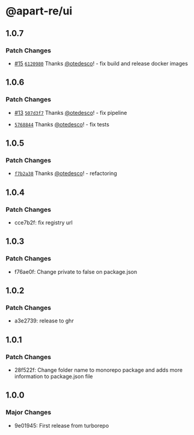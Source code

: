 # @apart-re/ui

## 1.0.7

### Patch Changes

- [#15](https://github.com/apart-re/monorepo/pull/15) [`6120980`](https://github.com/apart-re/monorepo/commit/6120980e74c81621392851a82b9a0d2d0de864a0) Thanks [@otedesco](https://github.com/otedesco)! - fix build and release docker images

## 1.0.6

### Patch Changes

- [#13](https://github.com/apart-re/monorepo/pull/13) [`507d3f7`](https://github.com/apart-re/monorepo/commit/507d3f7be58a8fea1aba593cb898102fb2a8d62b) Thanks [@otedesco](https://github.com/otedesco)! - fix pipeline

- [`5768844`](https://github.com/apart-re/monorepo/commit/57688446a38b762785f2588255a2fe97391e9b8e) Thanks [@otedesco](https://github.com/otedesco)! - fix tests

## 1.0.5

### Patch Changes

- [`f7b2a38`](https://github.com/apart-re/monorepo/commit/f7b2a3888cdc0f445acceb9e85cc57ca6535a28e) Thanks [@otedesco](https://github.com/otedesco)! - refactoring

## 1.0.4

### Patch Changes

- cce7b2f: fix registry url

## 1.0.3

### Patch Changes

- f76ae0f: Change private to false on package.json

## 1.0.2

### Patch Changes

- a3e2739: release to ghr

## 1.0.1

### Patch Changes

- 28f522f: Change folder name to monorepo package and adds more information to package.json file

## 1.0.0

### Major Changes

- 9e01945: First release from turborepo
